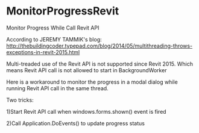# MonitorProgressRevit
Monitor Progress While Call Revit API 


According to JEREMY TAMMIK's blog:
http://thebuildingcoder.typepad.com/blog/2014/05/multithreading-throws-exceptions-in-revit-2015.html

Multi-treaded use of the Revit API is not supported since Revit 2015.
Which means Revit API call is not allowed to start in BackgroundWorker

Here is a workaround to monitor the progress in a modal dialog while running Revit API call in the same thread.

Two tricks:

1)Start Revit API call when windows.forms.shown()  event is fired

2)Call Application.DoEvents() to update progress status
